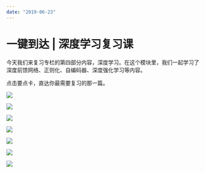 ```yaml
---
date: "2019-06-23"
---  
```

      
# 一键到达 | 深度学习复习课
今天我们来复习专栏的第四部分内容，深度学习。在这个模块里，我们一起学习了深度前馈网络、正则化、自编码器、深度强化学习等内容。

点击要点卡，直达你最需要复习的那一篇。

[![](./httpsstatic001geekbangorgresourceimage47fd47ee8f04b5cad11d9b3c03ec2b2ccbfd.jpg)](https://time.geekbang.org/column/article/2656)

[![](./httpsstatic001geekbangorgresourceimage06c1069de9897e302f8f9dc372b7459a0ec1.jpg)](https://time.geekbang.org/column/article/2874)

[![](./httpsstatic001geekbangorgresourceimage9f2d9fa7cbe21ce4e114a2712ed2d9508b2d.jpg)](https://time.geekbang.org/column/article/2875)

[![](./httpsstatic001geekbangorgresourceimage085d0839aae2ab1f3c4bfb630369d843c65d.jpg)](https://time.geekbang.org/column/article/2876)

[![](./httpsstatic001geekbangorgresourceimage5a0d5ae922d7af41c821bb06cb95d10ee50d.jpg)](https://time.geekbang.org/column/article/3287)

[![](./httpsstatic001geekbangorgresourceimage7c987cfffe5b9642991df0847f3650492d98.jpg)](https://time.geekbang.org/column/article/3429)

[![](./httpsstatic001geekbangorgresourceimagec336c3ced74533172a1093c23274d3123b36.jpg)](https://time.geekbang.org/column/article/3223)

<!-- [[[read_end]]] -->